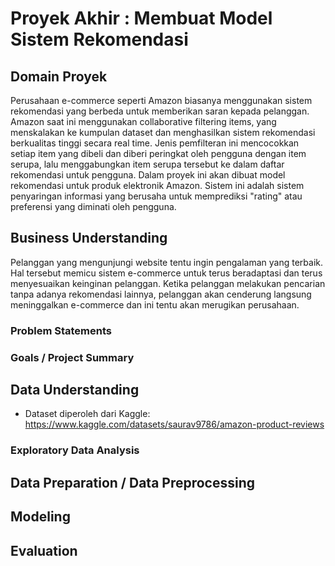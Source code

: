 # Proyek Akhir : Membuat Model Sistem Rekomendasi

## Domain Proyek
Perusahaan e-commerce seperti Amazon biasanya menggunakan sistem rekomendasi yang berbeda untuk memberikan saran kepada pelanggan. Amazon saat ini menggunakan collaborative filtering items, yang menskalakan ke kumpulan dataset dan menghasilkan sistem rekomendasi berkualitas tinggi secara real time. Jenis pemfilteran ini mencocokkan setiap item yang dibeli dan diberi peringkat oleh pengguna dengan item serupa, lalu menggabungkan item serupa tersebut ke dalam daftar rekomendasi untuk pengguna. Dalam proyek ini akan dibuat model rekomendasi untuk produk elektronik Amazon. Sistem ini adalah sistem penyaringan informasi yang berusaha untuk memprediksi "rating" atau preferensi yang diminati oleh pengguna. 

## Business Understanding
Pelanggan yang mengunjungi website tentu ingin pengalaman yang terbaik. Hal tersebut memicu sistem e-commerce untuk terus beradaptasi dan terus menyesuaikan keinginan pelanggan. Ketika pelanggan melakukan pencarian tanpa adanya rekomendasi lainnya, pelanggan akan cenderung langsung meninggalkan e-commerce dan ini tentu akan merugikan perusahaan.

### Problem Statements


### Goals / Project Summary


## Data Understanding
- Dataset diperoleh dari Kaggle: https://www.kaggle.com/datasets/saurav9786/amazon-product-reviews

### Exploratory Data Analysis


## Data Preparation / Data Preprocessing


## Modeling 


## Evaluation

